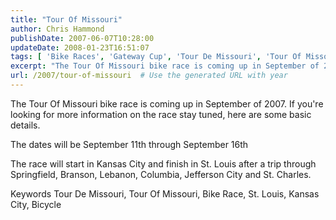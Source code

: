 ```yaml
---
title: "Tour Of Missouri"
author: Chris Hammond
publishDate: 2007-06-07T10:28:00
updateDate: 2008-01-23T16:51:07
tags: [ 'Bike Races', 'Gateway Cup', 'Tour De Missouri', 'Tour Of Missouri' ]
excerpt: "The Tour Of Missouri bike race is coming up in September of 2007. If you're looking for more information on the race stay tuned, here are some basic details. The dates will be September 11th through September 16th The race will start in Kansas City and finish in St. Louis after a trip through Springfield, Branson, Lebanon, Columbia, Jefferson City and St. Charles. Keywords Tour De Missouri, Tour Of Missouri, Bike Race, St. Louis, Kansas City,..."
url: /2007/tour-of-missouri  # Use the generated URL with year
---
```

<P>The Tour Of Missouri bike race is coming up in September of 2007. If you're looking for more information on the race stay tuned, here are some basic details.</P> <P>The dates will be September 11th through September 16th</P> <P>The race will start in Kansas City and finish in St. Louis after a trip through Springfield, Branson, Lebanon, Columbia, Jefferson City and St. Charles.</P> <P>Keywords Tour De Missouri, Tour Of Missouri, Bike Race, St. Louis, Kansas City, Bicycle</P>
